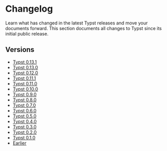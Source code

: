 # Changelog

Learn what has changed in the latest Typst releases and move your
documents forward. This section documents all changes to Typst since its
initial public release.

## Versions

- [Typst 0.13.1](/changelog/0.13.1/)
- [Typst 0.13.0](/changelog/0.13.0/)
- [Typst 0.12.0](/changelog/0.12.0/)
- [Typst 0.11.1](/changelog/0.11.1/)
- [Typst 0.11.0](/changelog/0.11.0/)
- [Typst 0.10.0](/changelog/0.10.0/)
- [Typst 0.9.0](/changelog/0.9.0/)
- [Typst 0.8.0](/changelog/0.8.0/)
- [Typst 0.7.0](/changelog/0.7.0/)
- [Typst 0.6.0](/changelog/0.6.0/)
- [Typst 0.5.0](/changelog/0.5.0/)
- [Typst 0.4.0](/changelog/0.4.0/)
- [Typst 0.3.0](/changelog/0.3.0/)
- [Typst 0.2.0](/changelog/0.2.0/)
- [Typst 0.1.0](/changelog/0.1.0/)
- [Earlier](/changelog/earlier/)
